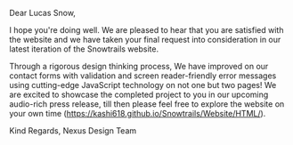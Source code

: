 Dear Lucas Snow,

I hope you're doing well. We are pleased to hear that you are satisfied with the website and we have taken your final request into consideration in our latest iteration of the Snowtrails website.

Through a rigorous design thinking process, We have improved on our contact forms with validation and screen reader-friendly error messages using cutting-edge JavaScript technology on not one but two pages! We are excited to showcase the completed project to you in our upcoming audio-rich press release, till then please feel free to explore the website on your own time (https://kashi618.github.io/Snowtrails/Website/HTML/).

Kind Regards,
Nexus Design Team